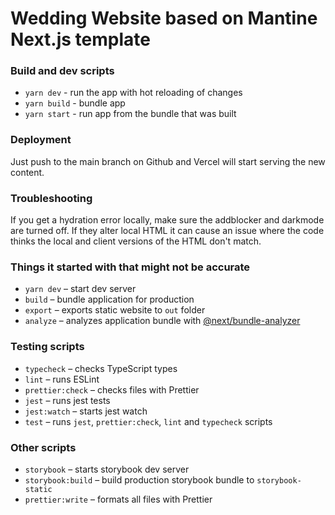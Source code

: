 # Wedding Website based on Mantine Next.js template

### Build and dev scripts

- `yarn dev` - run the app with hot reloading of changes
- `yarn build` - bundle app
- `yarn start` - run app from the bundle that was built

### Deployment

Just push to the main branch on Github and Vercel will start serving the new content.

### Troubleshooting

If you get a hydration error locally, make sure the addblocker and darkmode are turned off. If they alter local HTML it can cause an issue where the code thinks the local and client versions of the HTML don't match.

### Things it started with that might not be accurate

- `yarn dev` – start dev server
- `build` – bundle application for production
- `export` – exports static website to `out` folder
- `analyze` – analyzes application bundle with [@next/bundle-analyzer](https://www.npmjs.com/package/@next/bundle-analyzer)

### Testing scripts

- `typecheck` – checks TypeScript types
- `lint` – runs ESLint
- `prettier:check` – checks files with Prettier
- `jest` – runs jest tests
- `jest:watch` – starts jest watch
- `test` – runs `jest`, `prettier:check`, `lint` and `typecheck` scripts

### Other scripts

- `storybook` – starts storybook dev server
- `storybook:build` – build production storybook bundle to `storybook-static`
- `prettier:write` – formats all files with Prettier
